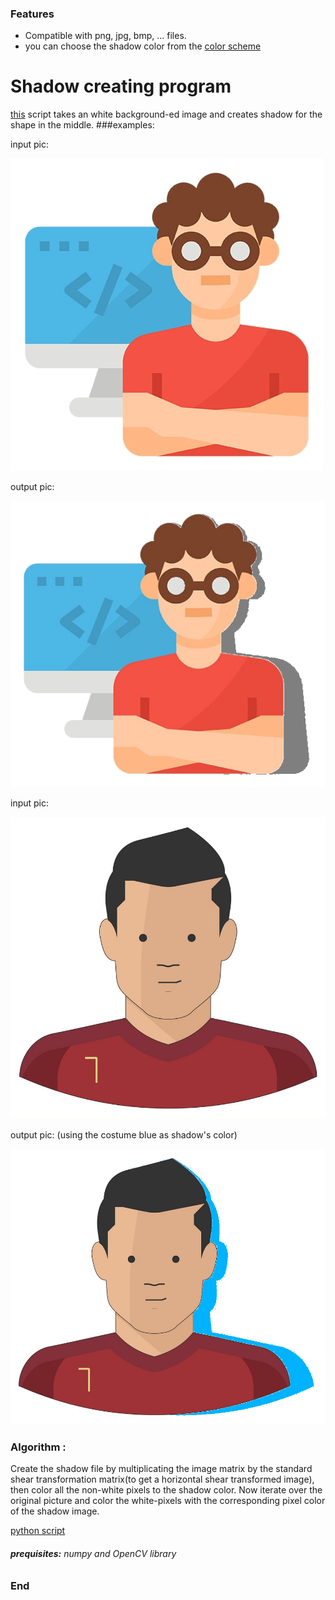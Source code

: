 ### Features

- Compatible with  png, jpg, bmp, ... files.
- you can choose the shadow color from the [color scheme](https://github.com/neginkheirmand/LinearAlgebra-MiniProject2/blob/master/colorScheme.jpg?raw=true)

# Shadow creating program
[this](https://github.com/neginkheirmand/LinearAlgebra-MiniProject2/blob/master/MiniProject2.py) script takes an white background-ed image and creates shadow for the shape in the middle.
###examples:

input pic:

![](https://github.com/neginkheirmand/LinearAlgebra-MiniProject2/blob/master/TestCase2.png?raw=true)

output pic:

![](https://github.com/neginkheirmand/LinearAlgebra-MiniProject2/blob/master/finalVersionOf_TestCase2.png?raw=true) 

input pic:

![](https://github.com/neginkheirmand/LinearAlgebra-MiniProject2/blob/master/TestCase1.png?raw=true)

output pic:
(using the costume blue as shadow's color)

![](https://github.com/neginkheirmand/LinearAlgebra-MiniProject2/blob/master/finalVersionOf_TestCase1.png?raw=true) 

### Algorithm :
Create the shadow file by multiplicating the image matrix by the standard shear transformation matrix(to get a horizontal shear transformed image), then color all the non-white pixels to the shadow color. Now iterate over the original picture and color the white-pixels with the corresponding pixel color of the shadow image.

[python script](https://github.com/neginkheirmand/LinearAlgebra-MiniProject2/blob/master/MiniProject2.py)

###### **prequisites:** numpy and OpenCV library

### End
